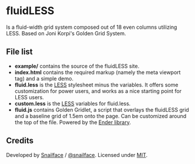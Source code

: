 # fluidLESS

Is a fluid-width grid system composed out of 18 even columns utilizing LESS. Based on Joni Korpi's Golden Grid System.

## File list

- **example/** contains the source of the fluidLESS site.
- **index.html** contains the required markup (namely the meta viewport tag) and a simple demo.
- **fluid.less** is the [LESS](http://lesscss.org/) stylesheet minus the variables. It offers some customization for power users, and works as a nice starting point for LESS users.
- **custom.less** is the [LESS](http://lesscss.org/) variables for fluid.less.
- **fluid.js** contains Golden Gridlet, a script that overlays the fluidLESS grid and a baseline grid of 1.5em onto the page. Can be customized around the top of the file. Powered by the [Ender library](http://ender.no.de/).


## Credits
 
Developed by [Snailface](http://snailface.com/) / [@snailface](http://twitter.com/snailface/).
Licensed under [MIT](http://opensource.org/licenses/mit-license.php).
